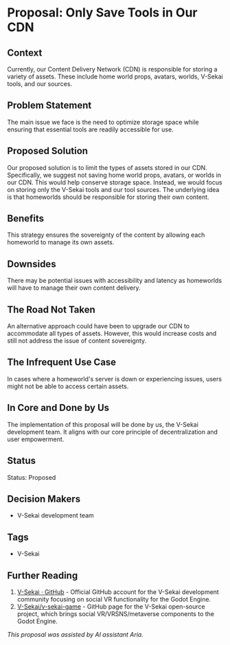 # Proposal: Only Save Tools in Our CDN

## Context

Currently, our Content Delivery Network (CDN) is responsible for storing a variety of assets. These include home world props, avatars, worlds, V-Sekai tools, and our sources.

## Problem Statement

The main issue we face is the need to optimize storage space while ensuring that essential tools are readily accessible for use.

## Proposed Solution

Our proposed solution is to limit the types of assets stored in our CDN. Specifically, we suggest not saving home world props, avatars, or worlds in our CDN. This would help conserve storage space. Instead, we would focus on storing only the V-Sekai tools and our tool sources. The underlying idea is that homeworlds should be responsible for storing their own content.

## Benefits

This strategy ensures the sovereignty of the content by allowing each homeworld to manage its own assets.

## Downsides

There may be potential issues with accessibility and latency as homeworlds will have to manage their own content delivery.

## The Road Not Taken

An alternative approach could have been to upgrade our CDN to accommodate all types of assets. However, this would increase costs and still not address the issue of content sovereignty.

## The Infrequent Use Case

In cases where a homeworld's server is down or experiencing issues, users might not be able to access certain assets.

## In Core and Done by Us

The implementation of this proposal will be done by us, the V-Sekai development team. It aligns with our core principle of decentralization and user empowerment.

## Status

Status: Proposed <!-- Draft | Proposed | Rejected | Accepted | Deprecated | Superseded by -->

## Decision Makers

- V-Sekai development team

## Tags

- V-Sekai

## Further Reading

1. [V-Sekai · GitHub](https://github.com/v-sekai) - Official GitHub account for the V-Sekai development community focusing on social VR functionality for the Godot Engine.
2. [V-Sekai/v-sekai-game](https://github.com/v-sekai/v-sekai-game) - GitHub page for the V-Sekai open-source project, which brings social VR/VRSNS/metaverse components to the Godot Engine.

_This proposal was assisted by AI assistant Aria._
